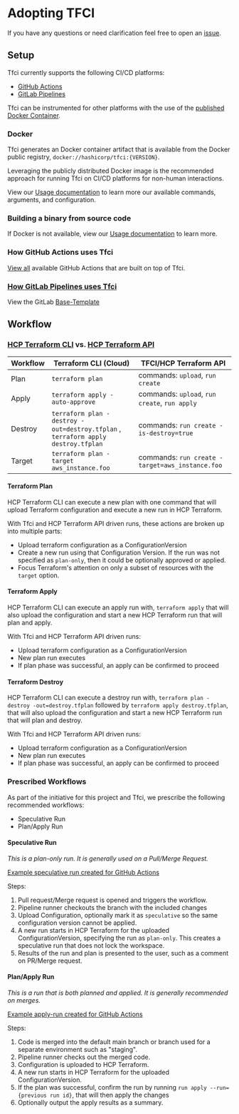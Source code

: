 # Adopting TFCI

If you have any questions or need clarification feel free to open an [issue](https://github.com/hashicorp/tfc-workflows-tooling/issues).

## Setup

Tfci currently supports the following CI/CD platforms:
* [GitHub Actions](https://docs.github.com/en/actions)
* [GitLab Pipelines](https://docs.gitlab.com/ee/ci/pipelines/)

Tfci can be instrumented for other platforms with the use of the [published Docker Container](https://hub.docker.com/r/hashicorp/tfci).

### Docker

Tfci generates an Docker container artifact that is available from the Docker public registry, `docker://hashicorp/tfci:{VERSION}`.

Leveraging the publicly distributed Docker image is the recommended approach for running Tfci on CI/CD platforms for non-human interactions.

View our [Usage documentation](./USAGE.md) to learn more our available commands, arguments, and configuration.

### Building a binary from source code

If Docker is not available, view our [Usage documentation](./USAGE.md#generating-a-binary-from-source) to learn more.

### How GitHub Actions uses Tfci

[View all](https://github.com/hashicorp/tfc-workflows-github/tree/main/actions) available GitHub Actions that are built on top of Tfci.

### [How GitLab Pipelines uses Tfci](https://github.com/hashicorp/tfc-workflows-gitlab)

View the GitLab [Base-Template](https://github.com/hashicorp/tfc-workflows-gitlab/blob/main/Base.gitlab-ci.yml)

## Workflow

### [HCP Terraform CLI](https://developer.hashicorp.com/terraform/cloud-docs/run/cli) vs. [HCP Terraform API](https://developer.hashicorp.com/terraform/cloud-docs/run/api)

| Workflow   |    Terraform CLI (Cloud)            |  TFCI/HCP Terraform API                      |
|------------|-------------------------------------|------------------------------------------------|
| Plan       |  `terraform plan`                   |  commands: `upload`, `run create`              |
| Apply      |  `terraform apply -auto-approve`    |  commands: `upload`,  `run create`, `run apply`|
| Destroy    |  `terraform plan -destroy -out=destroy.tfplan` , `terraform apply destroy.tfplan`| commands: `run create -is-destroy=true` |
| Target     | `terraform plan -target aws_instance.foo` | commands: `run create -target=aws_instance.foo` |

#### Terraform Plan

HCP Terraform CLI can execute a new plan with one command that will upload Terraform configuration and execute a new run in HCP Terraform.

With Tfci and HCP Terraform API driven runs, these actions are broken up into multiple parts:
- Upload terraform configuration as a ConfigurationVersion
- Create a new run using that Configuration Version. If the run was not specified as `plan-only`, then it could be optionally approved or applied.
- Focus Terraform's attention on only a subset of resources with the `target` option.

#### Terraform Apply

HCP Terraform CLI can execute an apply run with, `terraform apply` that will also upload the configuration and start a new HCP Terraform run that will plan and apply.

With Tfci and HCP Terraform API driven runs:
- Upload terraform configuration as a ConfigurationVersion
- New plan run executes
- If plan phase was successful, an apply can be confirmed to proceed

#### Terraform Destroy

HCP Terraform CLI can execute a destroy run with, `terraform plan -destroy -out=destroy.tfplan` followed by `terraform apply destroy.tfplan`, that will also upload the configuration and start a new HCP Terraform run that will plan and destroy.

With Tfci and HCP Terraform API driven runs:
- Upload terraform configuration as a ConfigurationVersion
- New plan run executes
- If plan phase was successful, an apply can be confirmed to proceed

### Prescribed Workflows

As part of the initiative for this project and Tfci, we prescribe the following recommended workflows:
* Speculative Run
* Plan/Apply Run

#### Speculative Run

*This is a plan-only run. It is generally used on a Pull/Merge Request.*

[Example speculative run created for GitHub Actions](https://github.com/hashicorp/tfc-workflows-github/blob/main/workflow-templates/hcp-terraform.speculative-run.workflow.yml)

Steps:
1. Pull request/Merge request is opened and triggers the workflow.
1. Pipeline runner checkouts the branch with the included changes
1. Upload Configuration, optionally mark it as `speculative` so the same configuration version cannot be applied.
1. A new run starts in HCP Terraform for the uploaded ConfigurationVersion, specifying the run as `plan-only`. This creates a speculative run that does not lock the workspace.
1. Results of the run and plan is presented to the user, such as a comment on PR/Merge request.


#### Plan/Apply Run

*This is a run that is both planned and applied. It is generally recommended on merges.*

[Example apply-run created for GitHub Actions](https://github.com/hashicorp/tfc-workflows-github/blob/main/workflow-templates/hcp-terraform.apply-run.workflow.yml)

Steps:
1. Code is merged into the default main branch or branch used for a separate environment such as "staging".
1. Pipeline runner checks out the merged code.
1. Configuration is uploaded to HCP Terraform.
1. A new run starts in HCP Terraform for the uploaded ConfigurationVersion.
1. If the plan was successful, confirm the run by running `run apply --run={previous run id}`, that will then apply the changes
1. Optionally output the apply results as a summary.
